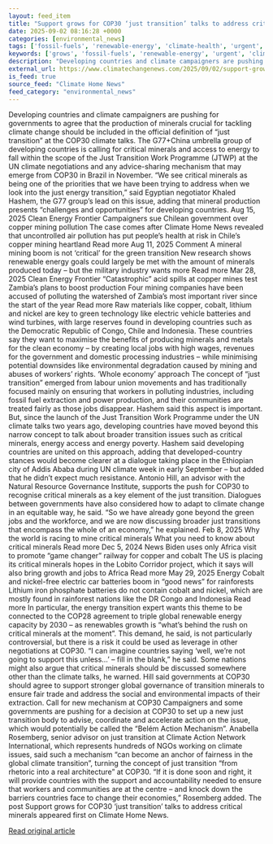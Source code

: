 ```yaml
---
layout: feed_item
title: "Support grows for COP30 ‘just transition’ talks to address critical minerals"
date: 2025-09-02 08:16:28 +0000
categories: [environmental_news]
tags: ['fossil-fuels', 'renewable-energy', 'climate-health', 'urgent', 'public-health', 'climate-summit', 'emissions', 'year-2025', 'clean-energy', 'wind-power']
keywords: ['grows', 'fossil-fuels', 'renewable-energy', 'urgent', 'climate-health', 'public-health', 'support', 'just']
description: "Developing countries and climate campaigners are pushing for governments to agree that the production of minerals crucial for tackling climate change should ..."
external_url: https://www.climatechangenews.com/2025/09/02/support-grows-for-cop30-just-transition-talks-to-address-critical-minerals/
is_feed: true
source_feed: "Climate Home News"
feed_category: "environmental_news"
---
```


Developing countries and climate campaigners are pushing for governments to agree that the production of minerals crucial for tackling climate change should be included in the official definition of &#8220;just transition&#8221; at the COP30 climate talks. The G77+China umbrella group of developing countries is calling for critical minerals and access to energy to fall within the scope of the Just Transition Work Programme (JTWP) at the UN climate negotiations and any advice-sharing mechanism that may emerge from COP30 in Brazil in November. &#8220;We see critical minerals as being one of the priorities that we have been trying to address when we look into the just energy transition,&#8221; said Egyptian negotiator Khaled Hashem, the G77 group&#8217;s lead on this issue, adding that mineral production presents &#8220;challenges and opportunities&#8221; for developing countries. Aug 15, 2025 Clean Energy Frontier Campaigners sue Chilean government over copper mining pollution The case comes after Climate Home News revealed that uncontrolled air pollution has put people&#8217;s health at risk in Chile&#8217;s copper mining heartland Read more Aug 11, 2025 Comment A mineral mining boom is not &#8216;critical&#8217; for the green transition New research shows renewable energy goals could largely be met with the amount of minerals produced today &#8211; but the military industry wants more Read more Mar 28, 2025 Clean Energy Frontier &#8220;Catastrophic&#8221; acid spills at copper mines test Zambia&#8217;s plans to boost production Four mining companies have been accused of polluting the watershed of Zambia&#8217;s most important river since the start of the year Read more Raw materials like copper, cobalt, lithium and nickel are key to green technology like electric vehicle batteries and wind turbines, with large reserves found in developing countries such as the Democratic Republic of Congo, Chile and Indonesia. These countries say they want to maximise the benefits of producing minerals and metals for the clean economy &#8211; by creating local jobs with high wages, revenues for the government and domestic processing industries &#8211; while minimising potential downsides like environmental degradation caused by mining and abuses of workers&#8217; rights. &#8216;Whole economy&#8217; approach The concept of &#8220;just transition&#8221; emerged from labour union movements and has traditionally focused mainly on ensuring that workers in polluting industries, including fossil fuel extraction and power production, and their communities are treated fairly as those jobs disappear. Hashem said this aspect is important. But, since the launch of the Just Transition Work Programme under the UN climate talks two years ago, developing countries have moved beyond this narrow concept to talk about broader transition issues such as critical minerals, energy access and energy poverty. Hashem said developing countries are united on this approach, adding that developed-country stances would become clearer at a dialogue taking place in the Ethiopian city of Addis Ababa during UN climate week in early September &#8211; but added that he didn&#8217;t expect much resistance. Antonio Hill, an advisor with the Natural Resource Governance Institute, supports the push for COP30 to recognise critical minerals as a key element of the just transition. Dialogues between governments have also considered how to adapt to climate change in an equitable way, he said. &#8220;So we have already gone beyond the green jobs and the workforce, and we are now discussing broader just transitions that encompass the whole of an economy,&#8221; he explained. Feb 8, 2025 Why the world is racing to mine critical minerals What you need to know about critical minerals Read more Dec 5, 2024 News Biden uses only Africa visit to promote &#8220;game changer&#8221; railway for copper and cobalt The US is placing its critical minerals hopes in the Lobito Corridor project, which it says will also bring growth and jobs to Africa Read more May 29, 2025 Energy Cobalt and nickel-free electric car batteries boom in &#8220;good news&#8221; for rainforests Lithium iron phosphate batteries do not contain cobalt and nickel, which are mostly found in rainforest nations like the DR Congo and Indonesia Read more In particular, the energy transition expert wants this theme to be connected to the COP28 agreement to triple global renewable energy capacity by 2030 &#8211; as renewables growth is &#8220;what&#8217;s behind the rush on critical minerals at the moment&#8221;. This demand, he said, is not particularly controversial, but there is a risk it could be used as leverage in other negotiations at COP30. &#8220;I can imagine countries saying &#8216;well, we&#8217;re not going to support this unless&#8230;&#8217; &#8211; fill in the blank,&#8221; he said. Some nations might also argue that critical minerals should be discussed somewhere other than the climate talks, he warned. Hill said governments at COP30 should agree to support stronger global governance of transition minerals to ensure fair trade and address the social and environmental impacts of their extraction. Call for new mechanism at COP30 Campaigners and some governments are pushing for a decision at COP30 to set up a new just transition body to advise, coordinate and accelerate action on the issue, which would potentially be called the &#8220;Belém Action Mechanism&#8221;. Anabella Rosemberg, senior advisor on just transition at Climate Action Network International, which represents hundreds of NGOs working on climate issues, said such a mechanism &#8220;can become an anchor of fairness in the global climate transition&#8221;, turning the concept of just transition &#8220;from rhetoric into a real architecture&#8221; at COP30. &#8220;If it is done soon and right, it will provide countries with the support and accountability needed to ensure that workers and communities are at the centre &#8211; and knock down the barriers countries face to change their economies,&#8221; Rosemberg added. The post Support grows for COP30 &#8216;just transition&#8217; talks to address critical minerals appeared first on Climate Home News.

[Read original article](https://www.climatechangenews.com/2025/09/02/support-grows-for-cop30-just-transition-talks-to-address-critical-minerals/)
